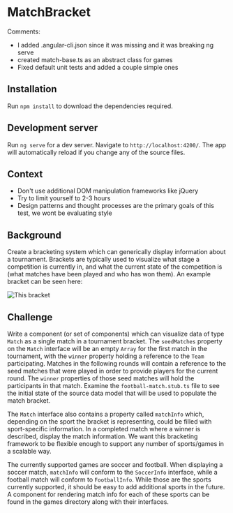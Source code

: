 # MatchBracket

Comments:
- I added .angular-cli.json since it was missing and it was breaking ng serve
- created match-base.ts as an abstract class for games
- Fixed default unit tests and added a couple simple ones

## Installation

Run `npm install` to download the dependencies required.

## Development server

Run `ng serve` for a dev server. Navigate to `http://localhost:4200/`. The app will automatically reload if you change any of the source files.


## Context

* Don't use additional DOM manipulation frameworks like jQuery
* Try to limit yourself to 2-3 hours
* Design patterns and thought processes are the primary goals of this test, we wont be evaluating style

## Background
Create a bracketing system which can generically display information about a tournament. Brackets
are typically used to visualize what stage a competition is currently in, and what the current state of the
competition is (what matches have been played and who has won them). An example bracket can be seen here:

![This bracket](src/assets/bracket.jpg)


## Challenge
Write a component (or set of components) which can visualize data of type `Match` as a single match in a tournament bracket.
The `seedMatches` property on the `Match` interface will be an empty `Array` for the first match in the tournament, with the
`winner` property holding a reference to the `Team` participating. Matches in the following rounds will contain a reference to
the seed matches that were played in order to provide players for the current round. The `winner` properties of those seed matches
will hold the participants in that match. Examine the `football-match.stub.ts` file to see the initial state of the source data model that
will be used to populate the match bracket.

The `Match` interface also contains a property called `matchInfo` which, depending on the sport the bracket is representing,
could be filled with sport-specific information. In a completed match where a winner is described, display the match information.
We want this bracketing framework to be flexible enough to support any number of sports/games in a scalable way.

The currently supported games are soccer and football. When displaying a soccer match, `matchInfo` will conform to the
`SoccerInfo` interface, while a football match will conform to `FootballInfo`. While those are the sports currently
supported, it should be easy to add additional sports in the future. A component for rendering match info for each of these sports
can be found in the games directory along with their interfaces.
